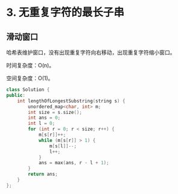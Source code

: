# 3. 无重复字符的最长子串

## 滑动窗口

哈希表维护窗口，没有出现重复字符向右移动，出现重复字符缩小窗口。

时间复杂度：O(n)。

空间复杂度：O(1)。

```cpp
class Solution {
public:
    int lengthOfLongestSubstring(string s) {
        unordered_map<char, int> m;
        int size = s.size();
        int ans = 0;
        int l = 0;
        for (int r = 0; r < size; r++) {
            m[s[r]]++;
            while (m[s[r]] > 1) {
                m[s[l]]--;
                l++;
            }
            ans = max(ans, r - l + 1);
        }
        return ans;
    }
};
```